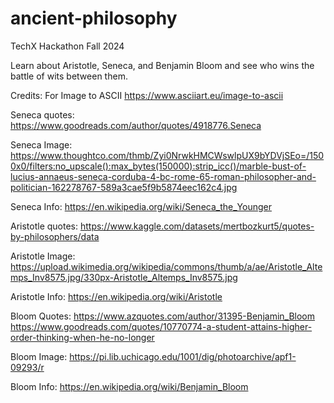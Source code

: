 # ancient-philosophy
TechX Hackathon Fall 2024

Learn about Aristotle, Seneca, and Benjamin Bloom and see who wins the battle of wits between them.

Credits:
For Image to ASCII
https://www.asciiart.eu/image-to-ascii

Seneca quotes:
https://www.goodreads.com/author/quotes/4918776.Seneca

Seneca Image:
https://www.thoughtco.com/thmb/Zyi0NrwkHMCWswlpUX9bYDVjSEo=/1500x0/filters:no_upscale():max_bytes(150000):strip_icc()/marble-bust-of-lucius-annaeus-seneca-corduba-4-bc-rome-65-roman-philosopher-and-politician-162278767-589a3cae5f9b5874eec162c4.jpg

Seneca Info:
https://en.wikipedia.org/wiki/Seneca_the_Younger 

Aristotle quotes:
https://www.kaggle.com/datasets/mertbozkurt5/quotes-by-philosophers/data

Aristotle Image:
https://upload.wikimedia.org/wikipedia/commons/thumb/a/ae/Aristotle_Altemps_Inv8575.jpg/330px-Aristotle_Altemps_Inv8575.jpg

Aristotle Info:
https://en.wikipedia.org/wiki/Aristotle

Bloom Quotes:
https://www.azquotes.com/author/31395-Benjamin_Bloom
https://www.goodreads.com/quotes/10770774-a-student-attains-higher-order-thinking-when-he-no-longer

Bloom Image:
https://pi.lib.uchicago.edu/1001/dig/photoarchive/apf1-09293/r

Bloom Info:
https://en.wikipedia.org/wiki/Benjamin_Bloom